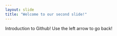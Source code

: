 ```yaml
---
layout: slide
title: "Welcome to our second slide!"
---
```

Introduction to Github!
Use the left arrow to go back!
